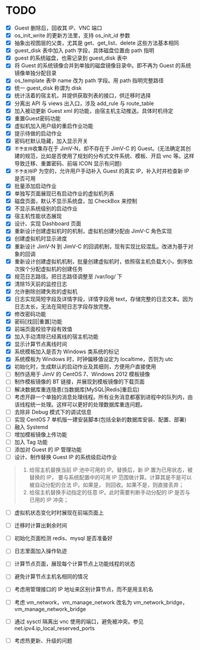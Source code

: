 # TODO

- [x] Guest 删除后，回收其 IP、VNC 端口
- [x] os_init_write 的更新方法里，支持 os_init_id 参数
- [x] 抽象出视图层的父类，尤其是 get、get_list、delete 这些方法基本相同
- [x] guest_disk 表中加入 path 字段，具体磁盘位置由 path 指明
- [x] guest 的系统磁盘，也需记录到 guest_disk 表中
- [x] 将 Guest 的系统镜像合并到单独的磁盘镜像目录中。即不再为 Guest 的系统镜像单独分配目录
- [x] os_template 表中 name 改为 path 字段。用 path 指明完整路径
- [x] 统一 guest_disk 称谓为 disk
- [x] 统计活着的宿主机，并提供获取列表的接口，供迁移时选择
- [x] 分离出 API 与 views 出入口，涉及 add_rule 与 route_table
- [x] 加入被动更新 Guest xml 的功能，由宿主机主动推送。具体时机待定
- [x] 重置Guest密码功能
- [x] 虚拟机加入用户级的重启作业功能
- [x] 提示待做的启动作业
- [x] 密码栏默认隐藏，加入显示开关
- [x] `不予支持`收集存在于 JimV-N，却不存在于 JimV-C 的 Guest。(无法确定其创建的规范，比如是否使用了规划的分布式文件系统、模板、开启 vnc 等。这样导致迁移、重置密码、前端 ICON 显示有问题)
- [x] `不予支持`IP 为空的，允许用户手动补入 Guest 的真实 IP，补入时并检查新 IP 是否可用
- [x] 批量添加启动作业
- [x] 单独写页面展现已有启动作业的虚拟机列表
- [x] 磁盘页面，默认不显示系统盘，加 CheckBox 来控制
- [x] 不显示系统级别的启动作业
- [x] 宿主机性能状态展现
- [x] 设计、实现 Dashboard 页面
- [x] 重新设计创建虚拟机时的机制，虚拟机创建分配由 JimV-C 角色实现
- [x] 创建虚拟机时显示进度
- [x] 重新设计 JimV-N 到 JimV-C 的回调机制，现有实现比较混乱。改进为基于对象的回调
- [x] 重新设计创建虚拟机机制，批量创建虚拟机时，依照宿主机负载大小，倒序依次挨个分配虚拟机的创建任务
- [x] 规范日志路径。把日志路径调整至 /var/log/ 下
- [x] 清除15天前的监控日志
- [x] 允许删除创建失败的虚拟机
- [x] 日志实现简短字段及详情字段，详情字段用 text，存储完整的日志文本。因为日志太长，无法在简短日志字段存放完整。
- [x] 修改密码功能
- [x] 密码[找回|重置]功能
- [x] 前端页面校验字段有效值
- [x] 加入手动清除已经离线的宿主机功能
- [x] 显示计算节点离线时间
- [x] 系统模板加入是否为 Windows 类系统的标记
- [x] 系统模板为 Windows 时，时钟偏移值设定为 localtime，否则为 utc
- [x] 初始化时，生成默认的启动作业及其细则，方便用户直接使用
- [ ] 制作适用于 JimV 的 CentOS 7、Windows 2012 模板镜像
- [ ] 制作模板镜像的 BT 链接，并展现到模板镜像的下载页面
- [ ] 解决数据库重连隐患(当数据库[MySQL|Redis]重启后)
- [ ] 考虑开辟一个单独的消息处理线程。所有业务消息都塞到进程中的队列内，由该线程统一处理。这样可以更好的处理数据库重连问题。
- [ ] 去除非 Debug 模式下的调试信息
- [ ] 实现 CentOS 7 单机版一建安装脚本(包括全新的数据库安装、配置、部署)
- [ ] 融入 Systemd
- [ ] 增加模板镜像上传功能
- [ ] 加入 Tag 功能
- [ ] 添加对 Guest 的 IP 管理功能
- [ ] 设计、制作替换 Guest IP 的系统级启动作业
> 1. 给宿主机替换当前 IP 池中可用的 IP。替换后，新 IP 置为已用状态，被替换的 IP，
> 要与系统配置中的可用 IP 范围做计算。计算其是不是可以被自动分配的合法 IP。如果是，
> 则回收。如果不是，则直接丢弃；
> 2. 给宿主机替换手动指定的任意 IP。此时需要判断手动分配的 IP 是否与已用的 IP 冲突；
- [ ] 虚拟机状态变化时时展现在前端页面上
- [ ] 迁移时计算出剩余时间
- [ ] 初始化页面检测 redis、mysql 是否准备好
- [ ] 日志里面加入操作轨迹
- [ ] 计算节点页面，展现每个计算节点上功能线程的状态
- [ ] 避免计算节点主机名相同的情况
- [ ] 考虑用管理接口的 IP 地址来区别计算节点，而不是用主机名
- [ ] 考虑 vm_network，vm_manage_network 改名为 vm_network_bridge，vm_manage_network_bridge
- [ ] 通过 sysctl 隔离出 vnc 使用的端口，避免被冲突。参见 net.ipv4.ip_local_reserved_ports
- [ ] 考虑热更新、升级的问题


